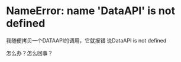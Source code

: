 # NameError: name 'DataAPI' is not defined

我随便拷贝一个DATAAPI的调用，它就报错 说DataAPI is not defined

怎么办？怎么回事？